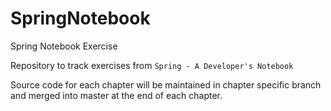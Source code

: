 # SpringNotebook
Spring Notebook Exercise

Repository to track exercises from `Spring - A Developer's Notebook`

Source code for each chapter will be maintained in chapter specific branch and merged into master at the end of each chapter. 